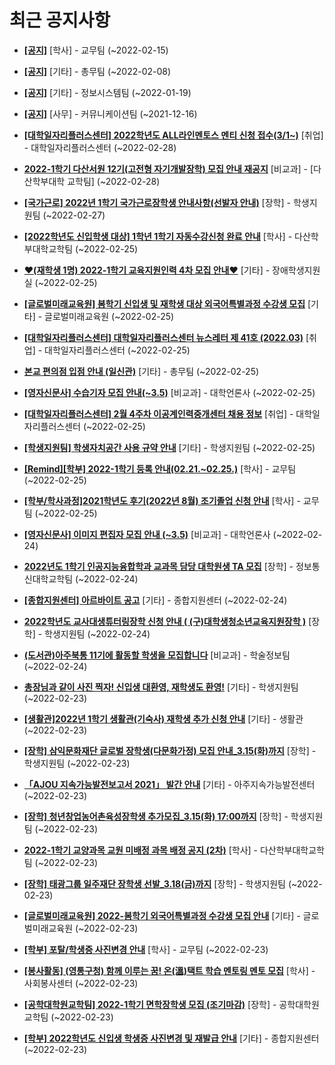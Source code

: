 # 최근 공지사항

* **[[공지]](http://ajou.ac.kr/kr/ajou/notice.do?mode=view&amp;articleNo=180874&amp;article.offset=0&amp;articleLimit=30)**
 [학사] - 교무팀 (~2022-02-15)

* **[[공지]](http://ajou.ac.kr/kr/ajou/notice.do?mode=view&amp;articleNo=180493&amp;article.offset=0&amp;articleLimit=30)**
 [기타] - 총무팀 (~2022-02-08)

* **[[공지]](http://ajou.ac.kr/kr/ajou/notice.do?mode=view&amp;articleNo=179802&amp;article.offset=0&amp;articleLimit=30)**
 [기타] - 정보시스템팀 (~2022-01-19)

* **[[공지]](http://ajou.ac.kr/kr/ajou/notice.do?mode=view&amp;articleNo=147976&amp;article.offset=0&amp;articleLimit=30)**
 [사무] - 커뮤니케이션팀 (~2021-12-16)

* **[[대학일자리플러스센터] 2022학년도 ALL라인멘토스 멘티 신청 접수(3/1~)](http://ajou.ac.kr/kr/ajou/notice.do?mode=view&amp;articleNo=181341&amp;article.offset=0&amp;articleLimit=30)**
 [취업] - 대학일자리플러스센터 (~2022-02-28)

* **[2022-1학기 다산서원 12기(고전형 자기개발장학) 모집 안내 재공지](http://ajou.ac.kr/kr/ajou/notice.do?mode=view&amp;articleNo=181324&amp;article.offset=0&amp;articleLimit=30)**
 [비교과] - [다산학부대학 교학팀] (~2022-02-28)

* **[[국가근로] 2022년 1학기 국가근로장학생 안내사항(선발자 안내)](http://ajou.ac.kr/kr/ajou/notice.do?mode=view&amp;articleNo=181316&amp;article.offset=0&amp;articleLimit=30)**
 [장학] - 학생지원팀 (~2022-02-27)

* **[[2022학년도 신입학생 대상] 1학년 1학기 자동수강신청 완료 안내](http://ajou.ac.kr/kr/ajou/notice.do?mode=view&amp;articleNo=181303&amp;article.offset=0&amp;articleLimit=30)**
 [학사] - 다산학부대학교학팀 (~2022-02-25)

* **[♥(재학생 1명) 2022-1학기 교육지원인력 4차 모집 안내♥](http://ajou.ac.kr/kr/ajou/notice.do?mode=view&amp;articleNo=181302&amp;article.offset=0&amp;articleLimit=30)**
 [기타] - 장애학생지원실 (~2022-02-25)

* **[[글로벌미래교육원] 봄학기 신입생 및 재학생 대상 외국어특별과정 수강생 모집](http://ajou.ac.kr/kr/ajou/notice.do?mode=view&amp;articleNo=181296&amp;article.offset=0&amp;articleLimit=30)**
 [기타] - 글로벌미래교육원 (~2022-02-25)

* **[[대학일자리플러스센터] 대학일자리플러스센터 뉴스레터 제 41호 (2022.03)](http://ajou.ac.kr/kr/ajou/notice.do?mode=view&amp;articleNo=181283&amp;article.offset=0&amp;articleLimit=30)**
 [취업] - 대학일자리플러스센터 (~2022-02-25)

* **[본교 편의점 입점 안내 (일신관)](http://ajou.ac.kr/kr/ajou/notice.do?mode=view&amp;articleNo=181282&amp;article.offset=0&amp;articleLimit=30)**
 [기타] - 총무팀 (~2022-02-25)

* **[[영자신문사] 수습기자 모집 안내(~3.5)](http://ajou.ac.kr/kr/ajou/notice.do?mode=view&amp;articleNo=181280&amp;article.offset=0&amp;articleLimit=30)**
 [비교과] - 대학언론사 (~2022-02-25)

* **[[대학일자리플러스센터] 2월 4주차 이공계인력중개센터 채용 정보](http://ajou.ac.kr/kr/ajou/notice.do?mode=view&amp;articleNo=181277&amp;article.offset=0&amp;articleLimit=30)**
 [취업] - 대학일자리플러스센터 (~2022-02-25)

* **[[학생지원팀] 학생자치공간 사용 규약 안내](http://ajou.ac.kr/kr/ajou/notice.do?mode=view&amp;articleNo=181276&amp;article.offset=0&amp;articleLimit=30)**
 [기타] - 학생지원팀 (~2022-02-25)

* **[[Remind][학부] 2022-1학기 등록 안내(02.21.~02.25.)](http://ajou.ac.kr/kr/ajou/notice.do?mode=view&amp;articleNo=181267&amp;article.offset=0&amp;articleLimit=30)**
 [학사] - 교무팀 (~2022-02-25)

* **[[학부/학사과정]2021학년도 후기(2022년 8월) 조기졸업 신청 안내](http://ajou.ac.kr/kr/ajou/notice.do?mode=view&amp;articleNo=181264&amp;article.offset=0&amp;articleLimit=30)**
 [학사] - 교무팀 (~2022-02-25)

* **[[영자신문사] 이미지 편집자 모집 안내 (~3.5)](http://ajou.ac.kr/kr/ajou/notice.do?mode=view&amp;articleNo=181242&amp;article.offset=0&amp;articleLimit=30)**
 [비교과] - 대학언론사 (~2022-02-24)

* **[2022년도 1학기 인공지능융합학과 교과목 담당 대학원생 TA 모집](http://ajou.ac.kr/kr/ajou/notice.do?mode=view&amp;articleNo=181237&amp;article.offset=0&amp;articleLimit=30)**
 [장학] - 정보통신대학교학팀 (~2022-02-24)

* **[[종합지원센터] 아르바이트 공고](http://ajou.ac.kr/kr/ajou/notice.do?mode=view&amp;articleNo=181234&amp;article.offset=0&amp;articleLimit=30)**
 [기타] - 종합지원센터 (~2022-02-24)

* **[2022학년도 교사대생튜터링장학 신청 안내 ( (구)대학생청소년교육지원장학 )](http://ajou.ac.kr/kr/ajou/notice.do?mode=view&amp;articleNo=181226&amp;article.offset=0&amp;articleLimit=30)**
 [장학] - 학생지원팀 (~2022-02-24)

* **[(도서관)아주북통 11기에 활동할 학생을 모집합니다](http://ajou.ac.kr/kr/ajou/notice.do?mode=view&amp;articleNo=181211&amp;article.offset=0&amp;articleLimit=30)**
 [비교과] - 학술정보팀 (~2022-02-24)

* **[총장님과 같이 사진 찍자! 신입생 대환영, 재학생도 환영!](http://ajou.ac.kr/kr/ajou/notice.do?mode=view&amp;articleNo=181196&amp;article.offset=0&amp;articleLimit=30)**
 [기타] - 학생지원팀 (~2022-02-23)

* **[[생활관]2022년 1학기 생활관(기숙사) 재학생 추가 신청 안내](http://ajou.ac.kr/kr/ajou/notice.do?mode=view&amp;articleNo=181187&amp;article.offset=0&amp;articleLimit=30)**
 [기타] - 생활관 (~2022-02-23)

* **[[장학] 삼익문화재단 글로벌 장학생(다문화가정) 모집 안내_3.15(화)까지](http://ajou.ac.kr/kr/ajou/notice.do?mode=view&amp;articleNo=181186&amp;article.offset=0&amp;articleLimit=30)**
 [장학] - 학생지원팀 (~2022-02-23)

* **[「AJOU 지속가능발전보고서 2021」 발간 안내](http://ajou.ac.kr/kr/ajou/notice.do?mode=view&amp;articleNo=181185&amp;article.offset=0&amp;articleLimit=30)**
 [기타] - 아주지속가능발전센터 (~2022-02-23)

* **[[장학] 청년창업농어촌육성장학생 추가모집_3.15(화) 17:00까지](http://ajou.ac.kr/kr/ajou/notice.do?mode=view&amp;articleNo=181183&amp;article.offset=0&amp;articleLimit=30)**
 [장학] - 학생지원팀 (~2022-02-23)

* **[2022-1학기 교양과목 교원 미배정 과목 배정 공지 (2차)](http://ajou.ac.kr/kr/ajou/notice.do?mode=view&amp;articleNo=181180&amp;article.offset=0&amp;articleLimit=30)**
 [학사] - 다산학부대학교학팀 (~2022-02-23)

* **[[장학] 태광그룹 일주재단 장학생 선발_3.18(금)까지](http://ajou.ac.kr/kr/ajou/notice.do?mode=view&amp;articleNo=181168&amp;article.offset=0&amp;articleLimit=30)**
 [장학] - 학생지원팀 (~2022-02-23)

* **[[글로벌미래교육원] 2022-봄학기 외국어특별과정 수강생 모집 안내](http://ajou.ac.kr/kr/ajou/notice.do?mode=view&amp;articleNo=181167&amp;article.offset=0&amp;articleLimit=30)**
 [기타] - 글로벌미래교육원 (~2022-02-23)

* **[[학부] 포탈/학생증 사진변경 안내](http://ajou.ac.kr/kr/ajou/notice.do?mode=view&amp;articleNo=181164&amp;article.offset=0&amp;articleLimit=30)**
 [학사] - 교무팀 (~2022-02-23)

* **[[봉사활동] (영통구청) 함께 이루는 꿈! 온(溫)택트 학습 멘토링 멘토 모집](http://ajou.ac.kr/kr/ajou/notice.do?mode=view&amp;articleNo=181161&amp;article.offset=0&amp;articleLimit=30)**
 [학사] - 사회봉사센터 (~2022-02-23)

* **[[공학대학원교학팀] 2022-1학기 면학장학생 모집 (조기마감)](http://ajou.ac.kr/kr/ajou/notice.do?mode=view&amp;articleNo=181160&amp;article.offset=0&amp;articleLimit=30)**
 [장학] - 공학대학원교학팀 (~2022-02-23)

* **[[학부] 2022학년도 신입생 학생증 사진변경 및 재발급 안내](http://ajou.ac.kr/kr/ajou/notice.do?mode=view&amp;articleNo=181150&amp;article.offset=0&amp;articleLimit=30)**
 [기타] - 종합지원센터 (~2022-02-23)

